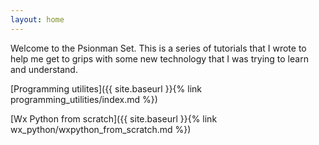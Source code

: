 ```yaml
---
layout: home
---
```

Welcome to the Psionman Set. This is a series of tutorials that I wrote to help me get to grips
with some new technology that I was trying to learn and understand.

[Programming utilites]({{ site.baseurl }}{% link programming_utilities/index.md %})

[Wx Python from scratch]({{ site.baseurl }}{% link wx_python/wxpython_from_scratch.md %})
